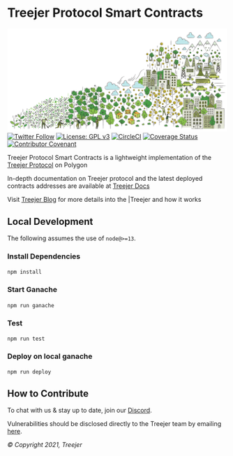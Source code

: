 # Treejer Protocol Smart Contracts

![Background Image](./assets/treejerStory.png)
[![Twitter Follow](https://img.shields.io/twitter/follow/TreejerTalks?label=Follow)](https://twitter.com/TreejerTalks)
[![License: GPL v3](https://img.shields.io/badge/License-GPLv3-blue.svg)](https://www.gnu.org/licenses/gpl-3.0)
[![CircleCI](https://circleci.com/gh/treejer/contract/tree/develop.svg?style=shield)](https://app.circleci.com/pipelines/github/treejer/contract?branch=develop&filter=all)
[![Coverage Status](https://coveralls.io/repos/github/treejer/contract/badge.svg?branch=develop)](https://coveralls.io/github/treejer/contract?branch=develop)
[![Contributor Covenant](https://img.shields.io/badge/Contributor%20Covenant-2.1-4baaaa.svg)](https://docs.treejer.com/project-charter#da-contributor-covenant-code-of-conduct)

Treejer Protocol Smart Contracts is a lightweight implementation of the [Treejer Protocol](treejer.com) on Polygon

In-depth documentation on Treejer protocol and the latest deployed contracts addresses are available at [Treejer Docs](https://docs.treejer.com/smart-contracts)

Visit [Treejer Blog](http://blog.treejer.com) for more details into the |Treejer and how it works

## Local Development

The following assumes the use of `node@>=13`.

### Install Dependencies

`npm install`

### Start Ganache

`npm run ganache`

### Test

`npm run test`

### Deploy on local ganache

`npm run deploy`

## How to Contribute

To chat with us & stay up to date, join our [Discord](https://discord.gg/8WuVd2ERC2).

Vulnerabilities should be disclosed directly to the Treejer team by emailing [here](https://security@treejer.com).

_© Copyright 2021, Treejer_
